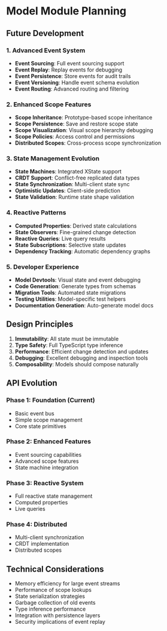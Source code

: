 # Model Module Planning

## Future Development

### 1. Advanced Event System
- **Event Sourcing**: Full event sourcing support
- **Event Replay**: Replay events for debugging
- **Event Persistence**: Store events for audit trails
- **Event Versioning**: Handle event schema evolution
- **Event Routing**: Advanced routing and filtering

### 2. Enhanced Scope Features
- **Scope Inheritance**: Prototype-based scope inheritance
- **Scope Persistence**: Save and restore scope state
- **Scope Visualization**: Visual scope hierarchy debugging
- **Scope Policies**: Access control and permissions
- **Distributed Scopes**: Cross-process scope synchronization

### 3. State Management Evolution
- **State Machines**: Integrated XState support
- **CRDT Support**: Conflict-free replicated data types
- **State Synchronization**: Multi-client state sync
- **Optimistic Updates**: Client-side prediction
- **State Validation**: Runtime state shape validation

### 4. Reactive Patterns
- **Computed Properties**: Derived state calculations
- **State Observers**: Fine-grained change detection
- **Reactive Queries**: Live query results
- **State Subscriptions**: Selective state updates
- **Dependency Tracking**: Automatic dependency graphs

### 5. Developer Experience
- **Model Devtools**: Visual state and event debugging
- **Code Generation**: Generate types from schemas
- **Migration Tools**: Automated state migrations
- **Testing Utilities**: Model-specific test helpers
- **Documentation Generation**: Auto-generate model docs

## Design Principles

1. **Immutability**: All state must be immutable
2. **Type Safety**: Full TypeScript type inference
3. **Performance**: Efficient change detection and updates
4. **Debugging**: Excellent debugging and inspection tools
5. **Composability**: Models should compose naturally

## API Evolution

### Phase 1: Foundation (Current)
- Basic event bus
- Simple scope management
- Core state primitives

### Phase 2: Enhanced Features
- Event sourcing capabilities
- Advanced scope features
- State machine integration

### Phase 3: Reactive System
- Full reactive state management
- Computed properties
- Live queries

### Phase 4: Distributed
- Multi-client synchronization
- CRDT implementation
- Distributed scopes

## Technical Considerations

- Memory efficiency for large event streams
- Performance of scope lookups
- State serialization strategies
- Garbage collection of old events
- Type inference performance
- Integration with persistence layers
- Security implications of event replay